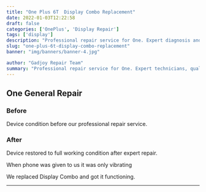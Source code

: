 ```yaml
---
title: "One Plus 6T  Display Combo Replacement"
date: 2022-01-03T12:22:58
draft: false
categories: ['OnePlus', 'Display Repair']
tags: ['display']
description: "Professional repair service for One. Expert diagnosis and quality repairs in Bangalore."
slug: "one-plus-6t-display-combo-replacement"
banner: "img/banners/banner-4.jpg"

author: "Gadjoy Repair Team"
summary: "Professional repair service for One. Expert technicians, quality parts, warranty included."
---
```


## One General Repair

### Before

Device condition before our professional repair service.

### After

Device restored to full working condition after expert repair.

When phone was given to us it was only vibrating

We replaced Display Combo and got it functioning.

---